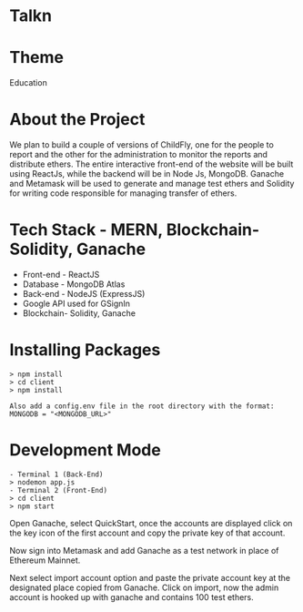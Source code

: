 # Talkn 

# Theme
Education

# About the Project
We plan to build a couple of versions of ChildFly, one for the people to report and the other for the administration to monitor the reports and distribute ethers. The entire interactive front-end of the website will be built using ReactJs, while the backend will be in Node Js, MongoDB. Ganache and Metamask will be used to generate and manage test ethers and Solidity for writing code responsible for managing transfer of ethers.

# Tech Stack - MERN, Blockchain- Solidity, Ganache
- Front-end - ReactJS
- Database - MongoDB Atlas
- Back-end - NodeJS (ExpressJS)
- Google API used for GSignIn
- Blockchain- Solidity, Ganache

# Installing Packages

    > npm install
    > cd client
    > npm install
    
    Also add a config.env file in the root directory with the format:
    MONGODB = "<MONGODB_URL>"

# Development Mode
    - Terminal 1 (Back-End)
    > nodemon app.js
    - Terminal 2 (Front-End)
    > cd client
    > npm start

Open Ganache, select QuickStart, once the accounts are displayed click on the key icon of the first account and copy the private key of that account.

Now sign into Metamask and add Ganache as a test network in place of Ethereum Mainnet.

Next select  import account option  and paste the private account key at the designated place copied from Ganache. Click on import, now the admin account is hooked up with ganache and contains 100 test ethers.


